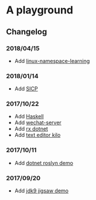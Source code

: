 # A playground

## Changelog

### 2018/04/15

* Add [linux-namespace-learning](./linux-namespace-learning)

### 2018/01/14

* Add [SICP](./sicp)

### 2017/10/22

* Add [Haskell](./haskell)
* Add [wechat-server](./wechat-server)
* Add [rx dotnet](./rx-dotnet)
* Add [text editor kilo](./kilo)

### 2017/10/11

* Add [dotnet roslyn demo](./dotnetXroslyn)

### 2017/09/20

* Add [jdk9 jigsaw demo](./jdk9/jigsaw)
